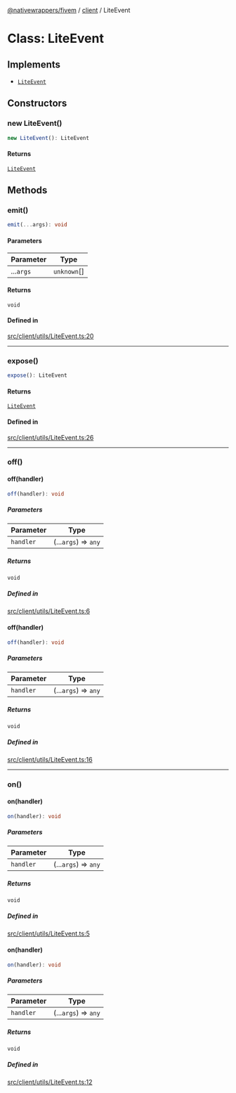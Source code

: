 [@nativewrappers/fivem](../../README.md) / [client](../README.md) / LiteEvent

# Class: LiteEvent

## Implements

- [`LiteEvent`](LiteEvent.md)

## Constructors

### new LiteEvent()

```ts
new LiteEvent(): LiteEvent
```

#### Returns

[`LiteEvent`](LiteEvent.md)

## Methods

### emit()

```ts
emit(...args): void
```

#### Parameters

| Parameter | Type |
| ------ | ------ |
| ...`args` | `unknown`[] |

#### Returns

`void`

#### Defined in

[src/client/utils/LiteEvent.ts:20](https://github.com/nativewrappers/fivem/blob/d67d9a693907da5ce83f118218b601ceb38a88bc/src/client/utils/LiteEvent.ts#L20)

***

### expose()

```ts
expose(): LiteEvent
```

#### Returns

[`LiteEvent`](LiteEvent.md)

#### Defined in

[src/client/utils/LiteEvent.ts:26](https://github.com/nativewrappers/fivem/blob/d67d9a693907da5ce83f118218b601ceb38a88bc/src/client/utils/LiteEvent.ts#L26)

***

### off()

#### off(handler)

```ts
off(handler): void
```

##### Parameters

| Parameter | Type |
| ------ | ------ |
| `handler` | (...`args`) => `any` |

##### Returns

`void`

##### Defined in

[src/client/utils/LiteEvent.ts:6](https://github.com/nativewrappers/fivem/blob/d67d9a693907da5ce83f118218b601ceb38a88bc/src/client/utils/LiteEvent.ts#L6)

#### off(handler)

```ts
off(handler): void
```

##### Parameters

| Parameter | Type |
| ------ | ------ |
| `handler` | (...`args`) => `any` |

##### Returns

`void`

##### Defined in

[src/client/utils/LiteEvent.ts:16](https://github.com/nativewrappers/fivem/blob/d67d9a693907da5ce83f118218b601ceb38a88bc/src/client/utils/LiteEvent.ts#L16)

***

### on()

#### on(handler)

```ts
on(handler): void
```

##### Parameters

| Parameter | Type |
| ------ | ------ |
| `handler` | (...`args`) => `any` |

##### Returns

`void`

##### Defined in

[src/client/utils/LiteEvent.ts:5](https://github.com/nativewrappers/fivem/blob/d67d9a693907da5ce83f118218b601ceb38a88bc/src/client/utils/LiteEvent.ts#L5)

#### on(handler)

```ts
on(handler): void
```

##### Parameters

| Parameter | Type |
| ------ | ------ |
| `handler` | (...`args`) => `any` |

##### Returns

`void`

##### Defined in

[src/client/utils/LiteEvent.ts:12](https://github.com/nativewrappers/fivem/blob/d67d9a693907da5ce83f118218b601ceb38a88bc/src/client/utils/LiteEvent.ts#L12)
